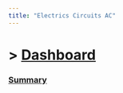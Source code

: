 ```yaml
---
title: "Electrics Circuits AC"
---
```

# > [Dashboard]()

###  [Summary](Electric%20Circuits%20AC/Summary.md)
